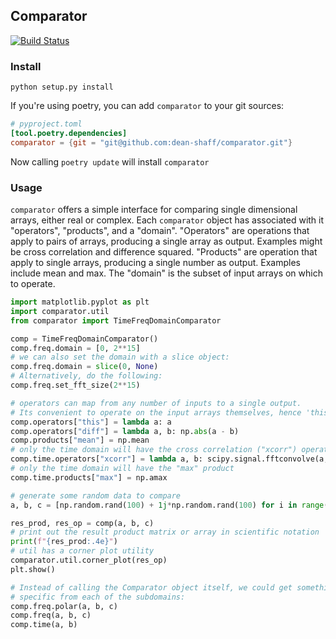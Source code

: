 ## Comparator

[![Build Status](https://travis-ci.org/dean-shaff/comparator.svg?branch=master)](https://travis-ci.org/dean-shaff/comparator)

### Install

```
python setup.py install
```

If you're using poetry, you can add `comparator` to your git sources:

```toml
# pyproject.toml
[tool.poetry.dependencies]
comparator = {git = "git@github.com:dean-shaff/comparator.git"}
```

Now calling `poetry update` will install `comparator`

### Usage

`comparator` offers a simple interface for comparing single dimensional
arrays, either real or complex. Each `comparator` object has associated
with it "operators", "products", and a "domain". "Operators" are operations
that apply to pairs of arrays, producing a single array as output. Examples
might be cross correlation and difference squared. "Products"
are operation that apply to single arrays, producing a single number as output.
Examples include mean and max. The "domain" is the subset of input arrays on
which to operate.

```python
import matplotlib.pyplot as plt
import comparator.util
from comparator import TimeFreqDomainComparator

comp = TimeFreqDomainComparator()
comp.freq.domain = [0, 2**15]
# we can also set the domain with a slice object:
comp.freq.domain = slice(0, None)
# Alternatively, do the following:
comp.freq.set_fft_size(2**15)

# operators can map from any number of inputs to a single output.
# Its convenient to operate on the input arrays themselves, hence 'this'
comp.operators["this"] = lambda a: a
comp.operators["diff"] = lambda a, b: np.abs(a - b)
comp.products["mean"] = np.mean
# only the time domain will have the cross correlation ("xcorr") operator
comp.time.operators["xcorr"] = lambda a, b: scipy.signal.fftconvolve(a, b.conj)
# only the time domain will have the "max" product
comp.time.products["max"] = np.amax

# generate some random data to compare
a, b, c = [np.random.rand(100) + 1j*np.random.rand(100) for i in range(3)]

res_prod, res_op = comp(a, b, c)
# print out the result product matrix or array in scientific notation
print(f"{res_prod:.4e}")
# util has a corner plot utility
comparator.util.corner_plot(res_op)
plt.show()

# Instead of calling the Comparator object itself, we could get something
# specific from each of the subdomains:
comp.freq.polar(a, b, c)
comp.freq(a, b, c)
comp.time(a, b)
```
